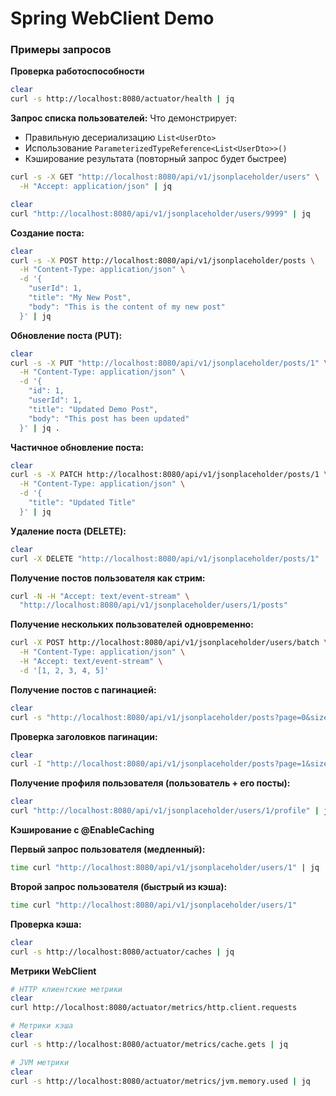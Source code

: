 # Spring WebClient Demo

### Примеры запросов

**Проверка работоспособности**
```bash
clear
curl -s http://localhost:8080/actuator/health | jq
```

**Запрос списка пользователей:**
Что демонстрирует:
- Правильную десериализацию `List<UserDto>`
- Использование `ParameterizedTypeReference<List<UserDto>>()`
- Кэширование результата (повторный запрос будет быстрее)
```bash
curl -s -X GET "http://localhost:8080/api/v1/jsonplaceholder/users" \
  -H "Accept: application/json" | jq
```
```bash
clear
curl "http://localhost:8080/api/v1/jsonplaceholder/users/9999" | jq
```

**Создание поста:**
```bash
clear
curl -s -X POST http://localhost:8080/api/v1/jsonplaceholder/posts \
  -H "Content-Type: application/json" \
  -d '{
    "userId": 1,
    "title": "My New Post",
    "body": "This is the content of my new post"
  }' | jq
```
**Обновление поста (PUT):**
```bash
clear
curl -s -X PUT "http://localhost:8080/api/v1/jsonplaceholder/posts/1" \
  -H "Content-Type: application/json" \
  -d '{
    "id": 1,
    "userId": 1,
    "title": "Updated Demo Post",
    "body": "This post has been updated"
  }' | jq .
```

**Частичное обновление поста:**
```bash
clear
curl -s -X PATCH http://localhost:8080/api/v1/jsonplaceholder/posts/1 \
  -H "Content-Type: application/json" \
  -d '{
    "title": "Updated Title"
  }' | jq
```

**Удаление поста (DELETE):**
```bash
clear
curl -X DELETE "http://localhost:8080/api/v1/jsonplaceholder/posts/1"
```

**Получение постов пользователя как стрим:**
```bash
curl -N -H "Accept: text/event-stream" \
  "http://localhost:8080/api/v1/jsonplaceholder/users/1/posts"
```

**Получение нескольких пользователей одновременно:**
```bash
curl -X POST http://localhost:8080/api/v1/jsonplaceholder/users/batch \
  -H "Content-Type: application/json" \
  -H "Accept: text/event-stream" \
  -d '[1, 2, 3, 4, 5]'
```

**Получение постов с пагинацией:**
```bash
clear
curl -s "http://localhost:8080/api/v1/jsonplaceholder/posts?page=0&size=5" | jq .
```

**Проверка заголовков пагинации:**
```bash
clear
curl -I "http://localhost:8080/api/v1/jsonplaceholder/posts?page=1&size=3"
```

**Получение профиля пользователя (пользователь + его посты):**
```bash
clear 
curl "http://localhost:8080/api/v1/jsonplaceholder/users/1/profile" | jq .
```

**Кэширование с @EnableCaching**

**Первый запрос пользователя (медленный):**
```bash
time curl "http://localhost:8080/api/v1/jsonplaceholder/users/1" | jq
```
**Второй запрос пользователя (быстрый из кэша):**
```bash
time curl "http://localhost:8080/api/v1/jsonplaceholder/users/1"
```

**Проверка кэша:**
```bash
clear
curl -s http://localhost:8080/actuator/caches | jq
```

**Метрики WebClient**

```bash
# HTTP клиентские метрики
clear
curl http://localhost:8080/actuator/metrics/http.client.requests
```
```bash
# Метрики кэша
clear
curl -s http://localhost:8080/actuator/metrics/cache.gets | jq
```
```bash
# JVM метрики
clear
curl -s http://localhost:8080/actuator/metrics/jvm.memory.used | jq
```